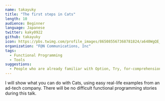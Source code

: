 ```yaml
---
name: takayuky
title: "The first steps in Cats"
length: 10
audience: Beginner
language: Japanese
twitter: kaky0922
github: takayuky
icon: https://pbs.twimg.com/profile_images/865085567368781824/a640WgQE_400x400.jpg
organization: "F@N Communications, Inc"
tags:
  - Functional Programming
  - Tools
suggestions:
  - People who are already familiar with Option, Try, for-comprehensions, and thinking about functional programming libraries like Cats.
---
```

I will show what you can do with Cats, using easy real-life examples from an ad-tech company. There will be no difficult functional programming stories during this talk.
